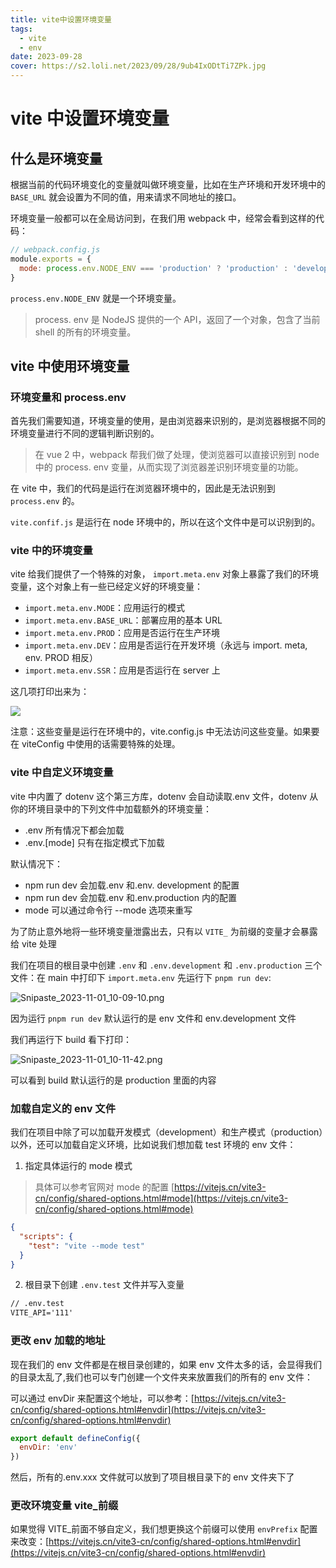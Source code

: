 ```yaml
---
title: vite中设置环境变量
tags:
  - vite
  - env
date: 2023-09-28
cover: https://s2.loli.net/2023/09/28/9ub4IxODtTi7ZPk.jpg
---
```


# vite 中设置环境变量

## 什么是环境变量

根据当前的代码环境变化的变量就叫做环境变量，比如在生产环境和开发环境中的 `BASE_URL` 就会设置为不同的值，用来请求不同地址的接口。

环境变量一般都可以在全局访问到，在我们用 webpack 中，经常会看到这样的代码：

```js
// webpack.config.js
module.exports = {
  mode: process.env.NODE_ENV === 'production' ? 'production' : 'development'
}
```

`process.env.NODE_ENV` 就是一个环境变量。

> process. env 是 NodeJS 提供的一个 API，返回了一个对象，包含了当前 shell 的所有的环境变量。

## vite 中使用环境变量

### 环境变量和 process.env

首先我们需要知道，环境变量的使用，是由浏览器来识别的，是浏览器根据不同的环境变量进行不同的逻辑判断识别的。

> 在 vue 2 中，webpack 帮我们做了处理，使浏览器可以直接识别到 node 中的 process. env 变量，从而实现了浏览器差识别环境变量的功能。

在 vite 中，我们的代码是运行在浏览器环境中的，因此是无法识别到 `process.env` 的。

`vite.confif.js` 是运行在 node 环境中的，所以在这个文件中是可以识别到的。

### vite 中的环境变量

vite 给我们提供了一个特殊的对象， `import.meta.env` 对象上暴露了我们的环境变量，这个对象上有一些已经定义好的环境变量：

- `import.meta.env.MODE`：应用运行的模式
- `import.meta.env.BASE_URL`：部署应用的基本 URL
- `import.meta.env.PROD`：应用是否运行在生产环境
- `import.meta.env.DEV`：应用是否运行在开发环境（永远与 import. meta, env. PROD 相反）
- `import.meta.env.SSR`：应用是否运行在 server 上

这几项打印出来为：

![](https://s2.loli.net/2023/09/28/VmnGNBj54bawhZp.png)

注意：这些变量是运行在环境中的，vite.config.js 中无法访问这些变量。如果要在 viteConfig 中使用的话需要特殊的处理。

### vite 中自定义环境变量

vite 中内置了 dotenv 这个第三方库，dotenv 会自动读取.env 文件，dotenv 从你的环境目录中的下列文件中加载额外的环境变量：

- .env 所有情况下都会加载
- .env.[mode] 只有在指定模式下加载

默认情况下：

- npm run dev 会加载.env 和.env. development 的配置
- npm run dev 会加载.env 和.env.production 内的配置
- mode 可以通过命令行 --mode 选项来重写

为了防止意外地将一些环境变量泄露出去，只有以 `VITE_` 为前缀的变量才会暴露给 vite 处理

我们在项目的根目录中创建 `.env` 和 `.env.development` 和 `.env.production` 三个文件：在 main 中打印下 `import.meta.env` 先运行下 `pnpm run dev`:

![Snipaste_2023-11-01_10-09-10.png](https://s2.loli.net/2023/11/01/pWtHBbRrsUKQYcV.png)

因为运行 `pnpm run dev` 默认运行的是 env 文件和 env.development 文件

我们再运行下 build 看下打印：

![Snipaste_2023-11-01_10-11-42.png](https://s2.loli.net/2023/11/01/XCDoMyR43wemkpV.png)

可以看到 build 默认运行的是 production 里面的内容

### 加载自定义的 env 文件

我们在项目中除了可以加载开发模式（development）和生产模式（production）以外，还可以加载自定义环境，比如说我们想加载 test 环境的 env 文件：

1. 指定具体运行的 mode 模式

> 具体可以参考官网对 mode 的配置 [https://vitejs.cn/vite3-cn/config/shared-options.html#mode](https://vitejs.cn/vite3-cn/config/shared-options.html#mode)

```json
{
  "scripts": {
    "test": "vite --mode test"
  }
}
```

2. 根目录下创建 `.env.test` 文件并写入变量

```txt
// .env.test
VITE_API='111'
```

### 更改 env 加载的地址

现在我们的 env 文件都是在根目录创建的，如果 env 文件太多的话，会显得我们的目录太乱了,我们也可以专门创建一个文件夹来放置我们的所有的 env 文件：

可以通过 envDir 来配置这个地址，可以参考：[https://vitejs.cn/vite3-cn/config/shared-options.html#envdir](https://vitejs.cn/vite3-cn/config/shared-options.html#envdir)

```js
export default defineConfig({
  envDir: 'env'
})
```

然后，所有的.env.xxx 文件就可以放到了项目根目录下的 env 文件夹下了

### 更改环境变量 vite\_前缀

如果觉得 VITE\_前面不够自定义，我们想更换这个前缀可以使用 `envPrefix` 配置来改变：[https://vitejs.cn/vite3-cn/config/shared-options.html#envdir](https://vitejs.cn/vite3-cn/config/shared-options.html#envdir)
